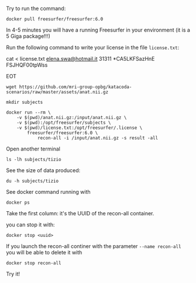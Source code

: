 Try to run the command:

```
docker pull freesurfer/freesurfer:6.0
```

In 4-5 minutes you will have a running Freesurfer in your environment (it is a 5 Giga package!!!)

Run the following command to write your license in the file `license.txt`:

cat <<EOT > license.txt
elena.swa@hotmail.it
31311
 *CA5LKFSazHnE
 FSJHQF00tpWss

EOT

```
wget https://github.com/mri-group-opbg/katacoda-scenarios/raw/master/assets/anat.nii.gz
```

```
mkdir subjects
```

```
docker run --rm \
    -v $(pwd)/anat.nii.gz:/input/anat.nii.gz \
    -v $(pwd):/opt/freesurfer/subjects \
    -v $(pwd)/license.txt:/opt/freesurfer/.license \
        freesurfer/freesurfer:6.0 \
            recon-all -i /input/anat.nii.gz -s result -all
```

Open another terminal

```
ls -lh subjects/tizio
```

See the size of data produced:

```
du -h subjects/tizio
```

See docker command running with

```
docker ps
```

Take the first column: it's the UUID of the recon-all container.

you can stop it with:

```
docker stop <uuid>
```

If you launch the recon-all continer with the parameter `--name recon-all` you will be able to delete it with 

```
docker stop recon-all
```

Try it!
